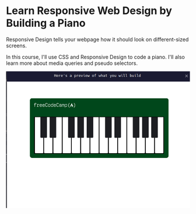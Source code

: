 # Learn Responsive Web Design by Building a Piano

Responsive Design tells your webpage how it should look on different-sized screens.

In this course, I'll use CSS and Responsive Design to code a piano. I'll also learn more about media queries and pseudo selectors.

![Alt text](img/piano.png)
